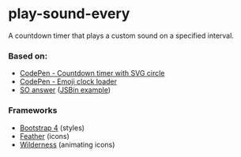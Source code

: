 # play-sound-every
A countdown timer that plays a custom sound on a specified interval.

### Based on:
* [CodePen - Countdown timer with SVG circle](https://codepen.io/carsy/pen/VvqJwm)
* [CodePen - Emoji clock loader](https://codepen.io/trezy/pen/QGmQJG)
* [SO answer](https://stackoverflow.com/a/26324917/2203482) ([JSBin example](https://jsbin.com/herir/3/edit?html,js,output))

### Frameworks
* [Bootstrap 4](https://getbootstrap.com/) (styles)
* [Feather](https://feathericons.com/) (icons)
* [Wilderness](https://wilderness.now.sh/) (animating icons)
